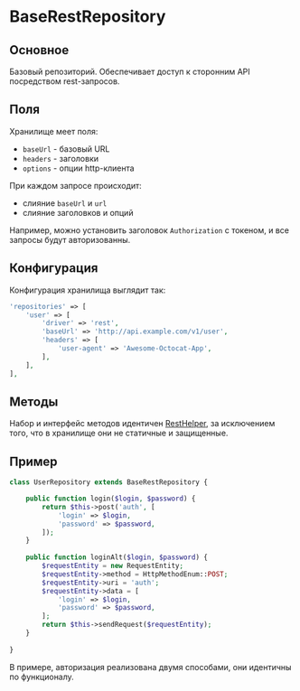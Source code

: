 BaseRestRepository
===
## Основное

Базовый репозиторий.
Обеспечивает доступ к сторонним API посредством rest-запросов.

## Поля

Хранилище меет поля:

* `baseUrl` - базовый URL
* `headers` - заголовки
* `options` - опции http-клиента

При каждом запросе происходит:

* слияние `baseUrl` и `url`
* слияние заголовков и опций

Например, можно установить заголовок `Authorization` с токеном, и все запросы будут авторизованны.

## Конфигурация

Конфигурация хранилища выглядит так:

```php
'repositories' => [
	'user' => [
		'driver' => 'rest',
		'baseUrl' => 'http://api.example.com/v1/user',
		'headers' => [
			'user-agent' => 'Awesome-Octocat-App',
		],
	],
],
```

## Методы

Набор и интерфейс методов идентичен [RestHelper](https://github.com/yii2lab/yii2-rest/blob/master/guide/ru/helper-rest.md),
за исключением того, что в хранилище они не статичные и защищенные.

## Пример

```php
class UserRepository extends BaseRestRepository {

	public function login($login, $password) {
		return $this->post('auth', [
			'login' => $login,
			'password' => $password,
		]);
	}
	
	public function loginAlt($login, $password) {
		$requestEntity = new RequestEntity;
		$requestEntity->method = HttpMethodEnum::POST;
		$requestEntity->uri = 'auth';
		$requestEntity->data = [
			'login' => $login,
			'password' => $password,
		];
		return $this->sendRequest($requestEntity);
	}
	
}
```

В примере, авторизация реализована двумя способами, они идентичны по функционалу.

